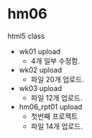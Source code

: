# hm06
html5 class

- wk01 upload 
  - 4개 일부 수정함.
- wk02 upload 
  - 파일 20개 업로드.
- wk03 upload
  - 파일 12개 업로드.
- hm06_rpt01 upload 
  - 첫번째 프로젝트
  - 파일 14개 업로드.
  
